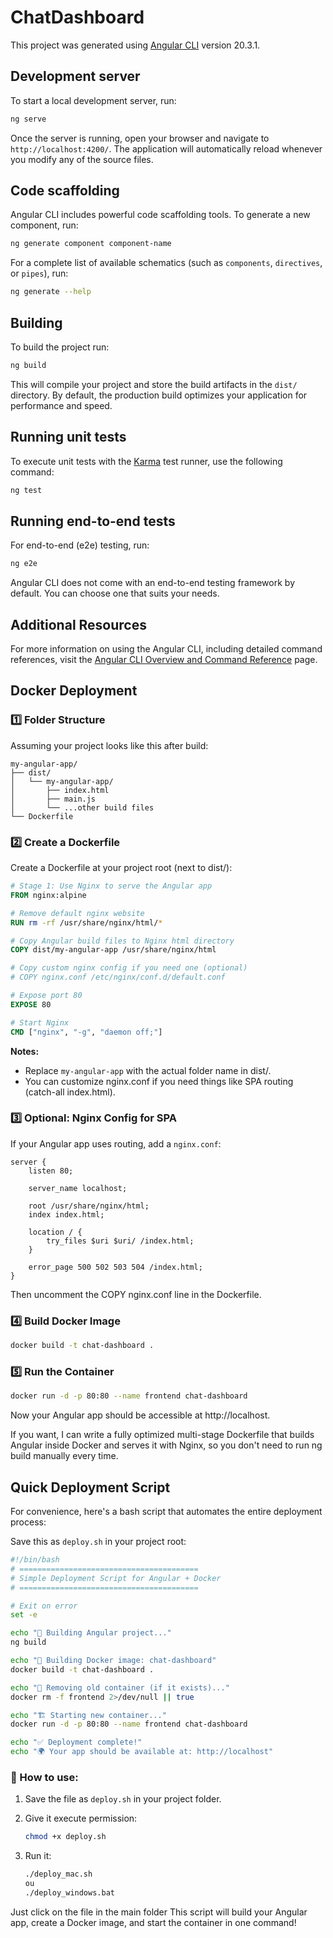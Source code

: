 # ChatDashboard

This project was generated using [Angular CLI](https://github.com/angular/angular-cli) version 20.3.1.

## Development server

To start a local development server, run:

```bash
ng serve
```

Once the server is running, open your browser and navigate to `http://localhost:4200/`. The application will automatically reload whenever you modify any of the source files.

## Code scaffolding

Angular CLI includes powerful code scaffolding tools. To generate a new component, run:

```bash
ng generate component component-name
```

For a complete list of available schematics (such as `components`, `directives`, or `pipes`), run:

```bash
ng generate --help
```

## Building

To build the project run:

```bash
ng build
```

This will compile your project and store the build artifacts in the `dist/` directory. By default, the production build optimizes your application for performance and speed.

## Running unit tests

To execute unit tests with the [Karma](https://karma-runner.github.io) test runner, use the following command:

```bash
ng test
```

## Running end-to-end tests

For end-to-end (e2e) testing, run:

```bash
ng e2e
```

Angular CLI does not come with an end-to-end testing framework by default. You can choose one that suits your needs.

## Additional Resources

For more information on using the Angular CLI, including detailed command references, visit the [Angular CLI Overview and Command Reference](https://angular.dev/tools/cli) page.

## Docker Deployment

### 1️⃣ Folder Structure

Assuming your project looks like this after build:

```
my-angular-app/
├── dist/
│   └── my-angular-app/
│       ├── index.html
│       ├── main.js
│       └── ...other build files
└── Dockerfile
```

### 2️⃣ Create a Dockerfile

Create a Dockerfile at your project root (next to dist/):

```dockerfile
# Stage 1: Use Nginx to serve the Angular app
FROM nginx:alpine

# Remove default nginx website
RUN rm -rf /usr/share/nginx/html/*

# Copy Angular build files to Nginx html directory
COPY dist/my-angular-app /usr/share/nginx/html

# Copy custom nginx config if you need one (optional)
# COPY nginx.conf /etc/nginx/conf.d/default.conf

# Expose port 80
EXPOSE 80

# Start Nginx
CMD ["nginx", "-g", "daemon off;"]
```

**Notes:**

- Replace `my-angular-app` with the actual folder name in dist/.
- You can customize nginx.conf if you need things like SPA routing (catch-all index.html).

### 3️⃣ Optional: Nginx Config for SPA

If your Angular app uses routing, add a `nginx.conf`:

```nginx
server {
    listen 80;

    server_name localhost;

    root /usr/share/nginx/html;
    index index.html;

    location / {
        try_files $uri $uri/ /index.html;
    }

    error_page 500 502 503 504 /index.html;
}
```

Then uncomment the COPY nginx.conf line in the Dockerfile.

### 4️⃣ Build Docker Image

```bash
docker build -t chat-dashboard .
```

### 5️⃣ Run the Container

```bash
docker run -d -p 80:80 --name frontend chat-dashboard
```

Now your Angular app should be accessible at http://localhost.

If you want, I can write a fully optimized multi-stage Dockerfile that builds Angular inside Docker and serves it with Nginx, so you don't need to run ng build manually every time.

## Quick Deployment Script

For convenience, here's a bash script that automates the entire deployment process:

Save this as `deploy.sh` in your project root:

```bash
#!/bin/bash
# ========================================
# Simple Deployment Script for Angular + Docker
# ========================================

# Exit on error
set -e

echo "🚀 Building Angular project..."
ng build

echo "🐳 Building Docker image: chat-dashboard"
docker build -t chat-dashboard .

echo "🧹 Removing old container (if it exists)..."
docker rm -f frontend 2>/dev/null || true

echo "🏗️ Starting new container..."
docker run -d -p 80:80 --name frontend chat-dashboard

echo "✅ Deployment complete!"
echo "🌍 Your app should be available at: http://localhost"
```

### 🔧 How to use:

1. Save the file as `deploy.sh` in your project folder.

2. Give it execute permission:

   ```bash
   chmod +x deploy.sh
   ```

3. Run it:
   ```bash
   ./deploy_mac.sh
   ou
   ./deploy_windows.bat
   ```
Just click on the file in the main folder
This script will build your Angular app, create a Docker image, and start the container in one command!
